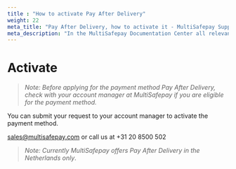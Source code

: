```yaml
---
title : "How to activate Pay After Delivery"
weight: 22
meta_title: "Pay After Delivery, how to activate it - MultiSafepay Support"
meta_description: "In the MultiSafepay Documentation Center all relevant information regarding our Plugins and API. As well as Support pages for Payment Method, Tools and General Questions. You can also find the contact details of our Support Team and Integration Team."
---
```

# Activate
>_Note: Before applying for the payment method Pay After Delivery, check with your account manager at MultiSafepay if you are eligible for the payment method._

You can submit your request to your account manager to activate the payment method.

<sales@multisafepay.com> or call us at +31 20 8500 502

>_Note: Currently MultiSafepay offers Pay After Delivery in the Netherlands only_.
